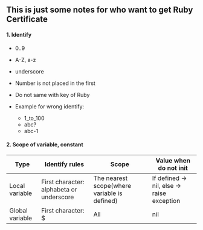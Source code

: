 ## This is just some notes for who want to get Ruby Certificate

#### 1. Identify

- 0..9
- A-Z, a-z
- underscore
- Number is not placed in the first
- Do not same with key of Ruby

- Example for wrong identify:
  - 1_to_100
  - abc?
  - abc-1

#### 2. Scope of variable, constant

 Type           | Identify rules                           | Scope                                        | Value when do not init                     |
 -------------- | ---------------------------------------- | -------------------------------------------- | ------------------------------------------ |
 Local variable | First character: alphabeta or underscore | The nearest scope(where variable is defined) | If defined -> nil, else -> raise exception
Global variable | First character: $ | All | nil
